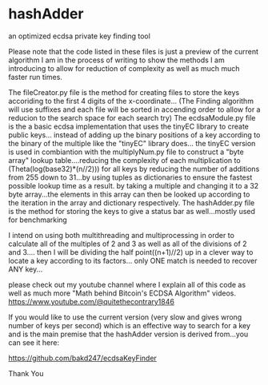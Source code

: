 # hashAdder
an optimized ecdsa private key finding tool

Please note that the code listed in these files is just a preview of the current algorithm I am in the process of writing to show the methods I am introducing 
to allow for reduction of complexity as well as much much faster run times.

The fileCreator.py file is the method for creating files to store the keys accoriding to the first 4 digits of the x-coordinate...
(The Finding algorithm will use suffixes and each file will be sorted in accending order to allow for a reducion to the search space for each search try)
The ecdsaModule.py file is the a basic ecdsa implementation that uses the tinyEC library to create public keys...
instead of adding up the binary positions of a key according to the binary of the multiple like the "tinyEC" library does...
the tinyEC version is used in combiantion with the multiplyNum.py file to construct a "byte array" lookup table....reducing the complexity of each multiplication to (Theta(log(base32)*(n//2))) for all keys by reducing the number of additions from 255 down to 31...by using tuples as dictionaries to ensure the fastest possible lookup time as a result.
by taking a multiple and changing it to a 32 byte array...the elements in this array can then be looked up according to the iteration in the array and dictionary respectively.
The hashAdder.py file is the method for storing the keys to give a status bar as well...mostly used for benchmarking

I intend on using both multithreading and multiprocessing in order to calculate all of the multiples of 2 and 3 as well as all of the divisions of 2 and 3....
then I will be dividing the half point((n+1)//2) up in a clever way to locate a key according to its factors...
only ONE match is needed to recover ANY key...

please check out my youtube channel where I explain all of this code as well as much more "Math behind Bitcoin's ECDSA Algorithm" videos.
https://www.youtube.com/@quitethecontrary1846

If you would like to use the current version (very slow and gives wrong number of keys per second) which is an effective way to search for a key and is the main
premise that the hashAdder version is derived from...you can see it here:

https://github.com/bakd247/ecdsaKeyFinder

Thank You
